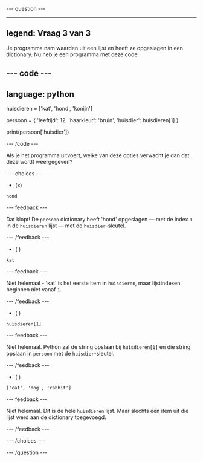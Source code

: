 
--- question ---

---
legend: Vraag 3 van 3
---

Je programma nam waarden uit een lijst en heeft ze opgeslagen in een dictionary. Nu heb je een programma met deze code:

--- code ---
---
language: python
---

huisdieren = ['kat', 'hond', 'konijn']

persoon = {
    'leeftijd': 12,
    'haarkleur': 'bruin',
    'huisdier': huisdieren[1]
}

print(persoon['huisdier'])

--- /code ---

Als je het programma uitvoert, welke van deze opties verwacht je dan dat deze wordt weergegeven?

--- choices ---

- (x)
```
hond
```
  --- feedback ---

  Dat klopt! De `persoon` dictionary heeft 'hond' opgeslagen — met de index `1` in de `huisdieren` lijst — met de `huisdier`-sleutel.

  --- /feedback ---

- ( )
```
kat
```

  --- feedback ---

  Niet helemaal - 'kat' is het eerste item in `huisdieren`, maar lijstindexen beginnen niet vanaf `1`.

  --- /feedback ---

- ( )
```
huisdieren[1]
```

  --- feedback ---

  Niet helemaal. Python zal de string opslaan bij `huisdieren[1]` en die string opslaan in `persoon` met de `huisdier`-sleutel.

  --- /feedback ---

- ( )
```
['cat', 'dog', 'rabbit']
```

  --- feedback ---

  Niet helemaal. Dit is de hele `huisdieren` lijst. Maar slechts één item uit die lijst werd aan de dictionary toegevoegd.

  --- /feedback ---

--- /choices ---

--- /question ---
